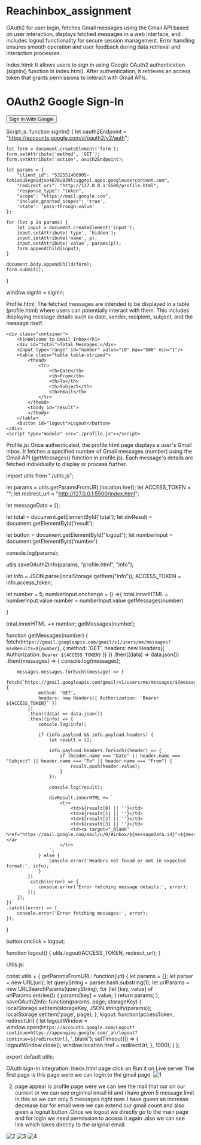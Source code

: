 # Reachinbox_assignment
OAuth2 for user login, fetches Gmail messages using the Gmail API based on user interaction, displays fetched messages in a web interface, and includes logout functionality for secure session management. Error handling ensures smooth operation and user feedback during data retrieval and interaction processes.

Index.html:
It allows users to sign in using Google OAuth2 authentication (signIn() function in index.html). After authentication, it retrieves an access token that grants permissions to interact with Gmail APIs.

<!DOCTYPE html>
<html lang="en">

<head>
    <meta charset="UTF-8">
    <meta http-equiv="X-UA-Compatible" content="IE=edge">
    <meta name="viewport" content="width=device-width, initial-scale=1.0">
    <title>OAuth2 Google Sign-In With Logout</title>
</head>
<body>
    <h1>OAuth2 Google Sign-In</h1>
    <button onclick="signIn()">Sign In With Google</button>
</body>
<script type="module" src="./script.js"></script> 
</html>

Script.js:
function signIn() {
    let oauth2Endpoint = "https://accounts.google.com/o/oauth2/v2/auth";

    let form = document.createElement('form');
    form.setAttribute('method', 'GET');
    form.setAttribute('action', oauth2Endpoint);

    let params = {
        "client_id": "532551466905-tohieiu5egeidjno4676s039lcvgg4ol.apps.googleusercontent.com", 
        "redirect_uri": "http://127.0.0.1:5500/profile.html", 
        "response_type": "token",
        "scope": "https://mail.google.com",
        "include_granted_scopes": 'true',
        'state': 'pass-through-value'
    };

    for (let p in params) {
        let input = document.createElement('input');
        input.setAttribute('type', 'hidden');
        input.setAttribute('name', p);
        input.setAttribute('value', params[p]);
        form.appendChild(input);
    }

    document.body.appendChild(form);
    form.submit();
}

window.signIn = signIn;






Profile.html:
The fetched messages are intended to be displayed in a table (profile.html) where users can potentially interact with them. This includes displaying message details such as date, sender, recipient, subject, and the message itself.


<!DOCTYPE html>
<html lang="en">

<head>
    <meta charset="UTF-8">
    <meta http-equiv="X-UA-Compatible" content="IE=edge">
    <meta name="viewport" content="width=device-width, initial-scale=1.0">
    <title>Profile of user</title>
    <link rel="stylesheet" href="https://maxcdn.bootstrapcdn.com/bootstrap/3.4.1/css/bootstrap.min.css">
</head>
<body>

    <div class="container">
        <h1>Welcome to Gmail Inbox</h1>
        <div id="total">Total Messages:</div>
        <input type="range" id="number" value="10" max="500" min="1"/>
        <table class="table table-striped">
            <thead>
                <tr>
                    <th>Date</th>
                    <th>From</th>
                    <th>To</th>
                    <th>Subject</th>
                    <th>Email</th>
                </tr>
            </thead>
            <tbody id="result">
            </tbody>
        </table>
        <button id="logout">Logout</button>
    </div>
    <script type="module" src="./profile.js"></script> 
</body>
</html>




Profile.js:
Once authenticated, the profile.html page displays a user's Gmail inbox. It fetches a specified number of Gmail messages (number) using the Gmail API (getMessages() function in profile.js). Each message's details are fetched individually to display or process further.

import utils from "./utils.js";

let params = utils.getParamsFromURL(location.href);
let ACCESS_TOKEN = "";
let redirect_url = "http://127.0.0.1:5500/index.html";

let messageData = {};

let total = document.getElementById('total');
let divResult = document.getElementById('result');

let button = document.getElementById("logout");
let numberInput = document.getElementById('number')

console.log(params);  

utils.saveOAuth2Info(params, "profile.html", "info");

let info = JSON.parse(localStorage.getItem("info"));
ACCESS_TOKEN = info.access_token;

let number = 5;
numberInput.onchange = () =>{
    total.innerHTML = numberInput.value
    number = numberInput.value
    getMessages(number)

}

total.innerHTML += number;
getMessages(number);

function getMessages(number) {
    fetch(`https://gmail.googleapis.com/gmail/v1/users/me/messages?maxResults=${number}`, {
        method: 'GET',
        headers: new Headers({ Authorization: `Bearer ${ACCESS_TOKEN}` })
    })
    .then((data) => data.json())
    .then((messages) => {
        console.log(messages);

        messages.messages.forEach((message) => {
            fetch(`https://gmail.googleapis.com/gmail/v1/users/me/messages/${message.id}`, {
                method: 'GET',
                headers: new Headers({ Authorization: `Bearer ${ACCESS_TOKEN}` })
            })
            .then((data) => data.json())
            .then((info) => {
                console.log(info);

                if (info.payload && info.payload.headers) {
                    let result = [];

                    info.payload.headers.forEach((header) => {
                        if (header.name === "Date" || header.name === "Subject" || header.name === "To" || header.name === "From") {
                            result.push(header.value);
                        }
                    });

                    console.log(result);

                    divResult.innerHTML += `
                        <tr>
                            <td>${result[0] || ''}</td>
                            <td>${result[1] || ''}</td>
                            <td>${result[2] || ''}</td>
                            <td>${result[3] || ''}</td>
                            <td><a target="_blank" href="https://mail.google.com/mail/u/0/#inbox/${messageData.id}">${messageData.msg}</a>
                        </tr>
                    `;
                } else {
                    console.error('Headers not found or not in expected format:', info);
                }
            })
            .catch((error) => {
                console.error('Error fetching message details:', error);
            });
        });
    })
    .catch((error) => {
        console.error('Error fetching messages:', error);
    });
}

button.onclick = logout;

function logout() {
    utils.logout(ACCESS_TOKEN, redirect_url);
}



Utils.js:

const utils = {
    getParamsFromURL: function(url) {
        let params = {};
        let parser = new URL(url);
        let queryString = parser.hash.substring(1);
        let urlParams = new URLSearchParams(queryString);
        for (let [key, value] of urlParams.entries()) {
            params[key] = value;
        }
        return params;
    },
    saveOAuth2Info: function(params, page, storageKey) {
        localStorage.setItem(storageKey, JSON.stringify(params));
        localStorage.setItem('page', page);
    },
    logout: function(accessToken, redirectUrl) {
        let logoutWindow = window.open(`https://accounts.google.com/Logout?continue=https://appengine.google.com/_ah/logout?continue=${redirectUrl}`, '_blank');
        setTimeout(() => {
            logoutWindow.close();
            window.location.href = redirectUrl;
        }, 1000);
    }
};

export default utils;



OAuth sign-in integration:
Inedx.html page click an Run it on Live server The first page is this page were we can login to the gmail page.
![1](https://github.com/didu1234/Reachinbox_assignment/assets/133500757/650810b7-f142-455a-b554-f51ac6e075d6)


2) page appear is profile page were we can see the mail that our on our current or we can see orgininal email id  and i have given 5 message limit in this so we can only 5 messages right now. I have guven an increase decrease bar for email were we can extend our gmail count and also given a logout button .Once we logout we directly go to the main page and for login we need permission to access it again .also we can see link which takes directly to the original email.

![2](https://github.com/didu1234/Reachinbox_assignment/assets/133500757/9d2e8ba4-6a30-464b-9371-709d094065b1)
![3](https://github.com/didu1234/Reachinbox_assignment/assets/133500757/3bda0109-11d8-4281-9eee-c8ea4bf50e26)
![4](https://github.com/didu1234/Reachinbox_assignment/assets/133500757/0fae4089-dd81-48dc-a456-c438a6d9dacd)



